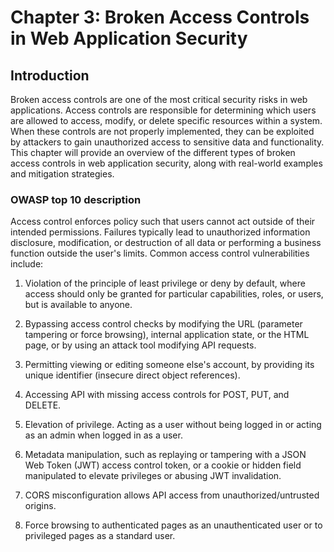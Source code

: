 # Chapter 3: Broken Access Controls in Web Application Security

## Introduction

Broken access controls are one of the most critical security risks in web applications. Access controls are responsible for determining which users are allowed to access, modify, or delete specific resources within a system. When these controls are not properly implemented, they can be exploited by attackers to gain unauthorized access to sensitive data and functionality. This chapter will provide an overview of the different types of broken access controls in web application security, along with real-world examples and mitigation strategies.

### OWASP top 10 description

Access control enforces policy such that users cannot act outside of their intended permissions. Failures typically lead to unauthorized information disclosure, modification, or destruction of all data or performing a business function outside the user's limits. Common access control vulnerabilities include:

1. Violation of the principle of least privilege or deny by default, where access should only be granted for particular capabilities, roles, or users, but is available to anyone.

2. Bypassing access control checks by modifying the URL (parameter tampering or force browsing), internal application state, or the HTML page, or by using an attack tool modifying API requests.

3. Permitting viewing or editing someone else's account, by providing its unique identifier (insecure direct object references).

4. Accessing API with missing access controls for POST, PUT, and DELETE.

5. Elevation of privilege. Acting as a user without being logged in or acting as an admin when logged in as a user.

6. Metadata manipulation, such as replaying or tampering with a JSON Web Token (JWT) access control token, or a cookie or hidden field manipulated to elevate privileges or abusing JWT invalidation.

7. CORS misconfiguration allows API access from unauthorized/untrusted origins.

8. Force browsing to authenticated pages as an unauthenticated user or to privileged pages as a standard user.
